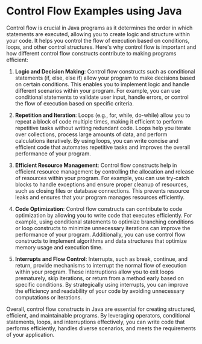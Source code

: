 # Control Flow Examples using Java

Control flow is crucial in Java programs as it determines the order in which statements are executed, allowing you to create logic and structure within your code. It helps you control the flow of execution based on conditions, loops, and other control structures. Here's why control flow is important and how different control flow constructs contribute to making programs efficient:

1. **Logic and Decision Making**: Control flow constructs such as conditional statements (if, else, else if) allow your program to make decisions based on certain conditions. This enables you to implement logic and handle different scenarios within your program. For example, you can use conditional statements to validate user input, handle errors, or control the flow of execution based on specific criteria.

2. **Repetition and Iteration**: Loops (e.g., for, while, do-while) allow you to repeat a block of code multiple times, making it efficient to perform repetitive tasks without writing redundant code. Loops help you iterate over collections, process large amounts of data, and perform calculations iteratively. By using loops, you can write concise and efficient code that automates repetitive tasks and improves the overall performance of your program.

3. **Efficient Resource Management**: Control flow constructs help in efficient resource management by controlling the allocation and release of resources within your program. For example, you can use try-catch blocks to handle exceptions and ensure proper cleanup of resources, such as closing files or database connections. This prevents resource leaks and ensures that your program manages resources efficiently.

4. **Code Optimization**: Control flow constructs can contribute to code optimization by allowing you to write code that executes efficiently. For example, using conditional statements to optimize branching conditions or loop constructs to minimize unnecessary iterations can improve the performance of your program. Additionally, you can use control flow constructs to implement algorithms and data structures that optimize memory usage and execution time.

5. **Interrupts and Flow Control**: Interrupts, such as break, continue, and return, provide mechanisms to interrupt the normal flow of execution within your program. These interruptions allow you to exit loops prematurely, skip iterations, or return from a method early based on specific conditions. By strategically using interrupts, you can improve the efficiency and readability of your code by avoiding unnecessary computations or iterations.

Overall, control flow constructs in Java are essential for creating structured, efficient, and maintainable programs. By leveraging operators, conditional statements, loops, and interruptions effectively, you can write code that performs efficiently, handles diverse scenarios, and meets the requirements of your application.

